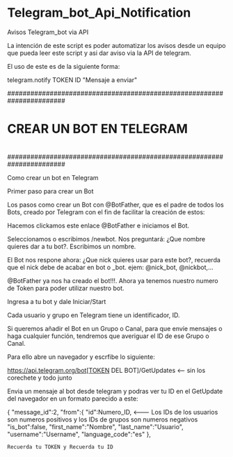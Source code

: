 # Telegram_bot_Api_Notification
Avisos Telegram_bot via API

La intención de este script es poder automatizar los avisos desde un equipo que pueda leer este script y asi dar aviso via la API de telegram.

El uso de este es de la siguiente forma:

telegram.notify TOKEN ID "Mensaje a enviar"

#######################################################################
#
#             CREAR UN BOT EN TELEGRAM
#
#######################################################################

Como crear un bot en Telegram


Primer paso para crear un Bot

Los pasos como crear un Bot con @BotFather, que es el padre de todos los Bots, creado por Telegram con el fin de facilitar la creación de estos:

Hacemos clickamos este enlace @BotFather e iniciamos el Bot.

Seleccionamos o escribimos /newbot. Nos preguntará: 
¿Que nombre quieres dar a tu bot?. Escribimos un nombre.

El Bot nos respone ahora: 
¿Que nick quieres usar para este bot?, 
recuerda que el nick debe de acabar en bot o _bot. ejem: @nick_bot, @nickbot,…


@BotFather ya nos ha creado el bot!!!. 
Ahora ya tenemos nuestro numero de Token para poder utilizar nuestro bot.



Ingresa a tu bot y dale Iniciar/Start

Cada usuario y grupo en Telegram tiene un identificador, ID.

Si queremos añadir el Bot en un Grupo o Canal, para que envíe mensajes o haga cualquier función, tendremos que averiguar el ID de ese Grupo o Canal. 

Para ello abre un navegador y escrfibe lo siguiente:

https://api.telegram.org/bot[TOKEN DEL BOT]/GetUpdates   <-- sin los corechete y todo junto

Envia un mensaje al bot desde telegram y podras ver tu ID en el GetUpdate del navegador en un formato parecido a este:

{
  "message_id":2,
  "from":{
    "id":Numero_ID,     <--- Los IDs de los usuarios son numeros positivos y los IDs de grupos son numeros negativos
    "is_bot":false,
    "first_name":"Nombre",
    "last_name":"Usuario",
    "username":"Username",
    "language_code":"es"
    },
    
    
    Recuerda tu TOKEN y Recuerda tu ID
    
